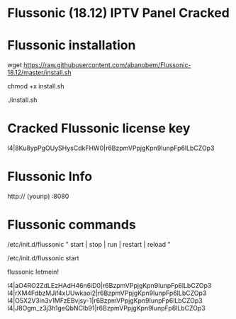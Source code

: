 # Flussonic (18.12) IPTV Panel Cracked
# Flussonic installation
wget https://raw.githubusercontent.com/abanobem/Flussonic-18.12/master/install.sh

chmod +x install.sh

./install.sh
# Cracked Flussonic license key
l4|8Ku8ypPgOUySHysCdkFHW0|r6BzpmVPpjgKpn9IunpFp6lLbCZOp3
# Flussonic Info
http://  (yourip)  :8080
# Flussonic commands
/etc/init.d/flussonic " start | stop | run | restart | reload "

/etc/init.d/flussonic start 

flussonic
letmein!


l4|aO4RO2ZdLEzHAdH46n6iD0|r6BzpmVPpjgKpn9IunpFp6lLbCZOp3
l4|rXM4FdbzMJif4xUUwkaoi2|r6BzpmVPpjgKpn9IunpFp6lLbCZOp3
l4|O5X2V3in3v1MFzEBvjsy-1|r6BzpmVPpjgKpn9IunpFp6lLbCZOp3
l4|J8Ogm_z3j3h1geQbNClb91|r6BzpmVPpjgKpn9IunpFp6lLbCZOp3